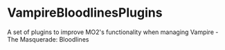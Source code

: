 # VampireBloodlinesPlugins
 A set of plugins to improve MO2's functionality when managing Vampire - The Masquerade: Bloodlines
